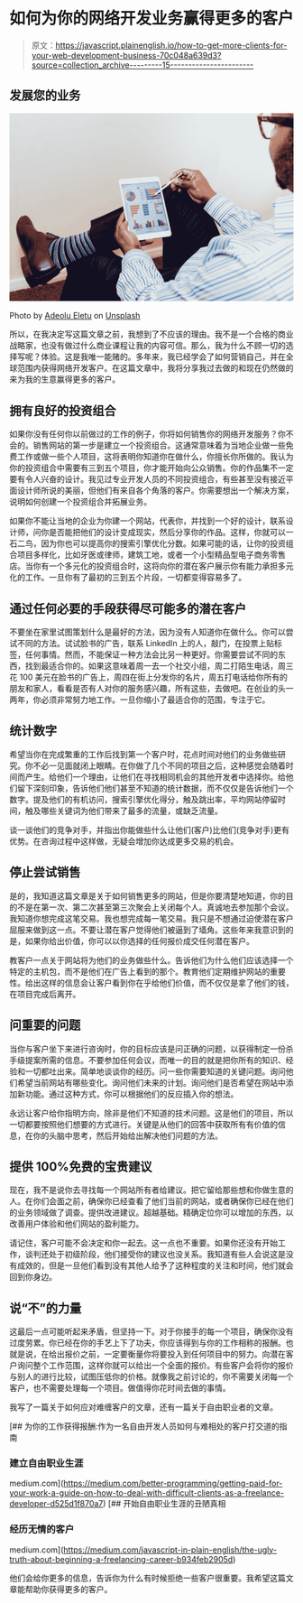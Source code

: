 # 如何为你的网络开发业务赢得更多的客户

> 原文：<https://javascript.plainenglish.io/how-to-get-more-clients-for-your-web-development-business-70c048a639d3?source=collection_archive---------15----------------------->

## 发展您的业务

![](img/ab52e611c2b06e82253dabd2bd9a1da6.png)

Photo by [Adeolu Eletu](https://unsplash.com/@adeolueletu?utm_source=medium&utm_medium=referral) on [Unsplash](https://unsplash.com?utm_source=medium&utm_medium=referral)

所以，在我决定写这篇文章之前，我想到了不应该的理由。我不是一个合格的商业战略家，也没有做过什么商业课程让我的内容可信。那么，我为什么不顾一切的选择写呢？体验。这是我唯一能赌的。多年来，我已经学会了如何营销自己，并在全球范围内获得网络开发客户。在这篇文章中，我将分享我过去做的和现在仍然做的来为我的生意赢得更多的客户。

## 拥有良好的投资组合

如果你没有任何你以前做过的工作的例子，你将如何销售你的网络开发服务？你不会的。销售网站的第一步是建立一个投资组合。这通常意味着为当地企业做一些免费工作或做一些个人项目，这将表明你知道你在做什么，你擅长你所做的。我认为你的投资组合中需要有三到五个项目，你才能开始向公众销售。你的作品集不一定要有令人兴奋的设计。我见过专业开发人员的不同投资组合，有些甚至没有接近平面设计师所说的美丽，但他们有来自各个角落的客户。你需要想出一个解决方案，说明如何创建一个投资组合并拓展业务。

如果你不能让当地的企业为你建一个网站，代表你，并找到一个好的设计，联系设计师，问你是否能把他们的设计变成现实，然后分享你的作品。这样，你就可以一石二鸟，因为你也可以提高你的搜索引擎优化分数。如果可能的话，让你的投资组合项目多样化，比如牙医或律师，建筑工地，或者一个小型精品型电子商务零售店。当你有一个多元化的投资组合时，这将向你的潜在客户展示你有能力承担多元化的工作。一旦你有了最初的三到五个片段，一切都变得容易多了。

## 通过任何必要的手段获得尽可能多的潜在客户

不要坐在家里试图策划什么是最好的方法，因为没有人知道你在做什么。你可以尝试不同的方法。试试脸书的广告，联系 LinkedIn 上的人，敲门，在投票上贴标签，任何事情。然而，不能保证一种方法会比另一种更好。你需要尝试不同的东西，找到最适合你的。如果这意味着周一去一个社交小组，周二打陌生电话，周三花 100 美元在脸书的广告上，周四在街上分发你的名片，周五打电话给你所有的朋友和家人，看看是否有人对你的服务感兴趣，所有这些，去做吧。在创业的头一两年，你必须非常努力地工作。一旦你缩小了最适合你的范围，专注于它。

## 统计数字

希望当你在完成繁重的工作后找到第一个客户时，花点时间对他们的业务做些研究。你不必一见面就闭上眼睛。在你做了几个不同的项目之后，这种感觉会随着时间而产生。给他们一个理由，让他们在寻找相同机会的其他开发者中选择你。给他们留下深刻印象，告诉他们他们甚至不知道的统计数据，而不仅仅是告诉他们一个数字。提及他们的有机访问，搜索引擎优化得分，触及跳出率，平均网站停留时间，触及哪些关键词为他们带来了最多的流量，或缺乏流量。

谈一谈他们的竞争对手，并指出你能做些什么让他们(客户)比他们(竞争对手)更有优势。在咨询过程中这样做，无疑会增加你达成更多交易的机会。

## 停止尝试销售

是的，我知道这篇文章是关于如何销售更多的网站，但是你要清楚地知道，你的目的不是在第一次、第二次甚至第三次聚会上关闭每个人。真诚地去参加那个会议。我知道你想完成这笔交易。我也想完成每一笔交易。我只是不想通过迫使潜在客户屈服来做到这一点。不要让潜在客户觉得他们被逼到了墙角。这些年来我意识到的是，如果你给出价值，你可以以你选择的任何报价成交任何潜在客户。

教客户一点关于网站将为他们的业务做些什么。告诉他们为什么他们应该选择一个特定的主机包，而不是他们在广告上看到的那个。教育他们定期维护网站的重要性。给出这样的信息会让客户看到你在乎给他们价值，而不仅仅是拿了他们的钱，在项目完成后离开。

## 问重要的问题

当你与客户坐下来进行咨询时，你的目标应该是问正确的问题，以获得制定一份杀手级提案所需的信息。不要参加任何会议，而唯一的目的就是把你所有的知识、经验和一切都吐出来。简单地谈谈你的经历。问一些你需要知道的关键问题。询问他们希望当前网站有哪些变化。询问他们未来的计划。询问他们是否希望在网站中添加新功能。通过这种方式，你可以根据他们的反应插入你的想法。

永远让客户给你指明方向，除非是他们不知道的技术问题。这是他们的项目，所以一切都要按照他们想要的方式进行。关键是从他们的回答中获取所有有价值的信息，在你的头脑中思考，然后开始给出解决他们问题的方法。

## 提供 100%免费的宝贵建议

现在，我不是说你去寻找每一个网站所有者给建议。把它留给那些想和你做生意的人。在你们会面之前，确保你已经查看了他们当前的网站，或者确保你已经在他们的业务领域做了调查。提供改进建议。超越基础。精确定位你可以增加的东西，以改善用户体验和他们网站的盈利能力。

请记住，客户可能不会决定和你一起去。这一点也不重要。如果你还没有开始工作，谈判还处于初级阶段，他们接受你的建议也没关系。我知道有些人会说这是没有成效的，但是一旦他们看到没有其他人给予了这种程度的关注和时间，他们就会回到你身边。

## 说“不”的力量

这最后一点可能听起来矛盾，但坚持一下。对于你接手的每一个项目，确保你没有过度劳累。你已经在你的手艺上下了功夫，你应该得到与你的工作相称的报酬。也就是说，在给出报价之前，一定要衡量你将要投入到任何项目中的努力。向潜在客户询问整个工作范围，这样你就可以给出一个全面的报价。有些客户会将你的报价与别人的进行比较，试图压低你的价格。就像我之前讨论的，你不需要关闭每一个客户，也不需要处理每一个项目。做值得你花时间去做的事情。

我写了一篇关于如何应对难缠客户的文章，还有一篇关于自由职业者的文章。

[](https://medium.com/better-programming/getting-paid-for-your-work-a-guide-on-how-to-deal-with-difficult-clients-as-a-freelance-developer-d525d1f870a7) [## 为你的工作获得报酬:作为一名自由开发人员如何与难相处的客户打交道的指南

### 建立自由职业生涯

medium.com](https://medium.com/better-programming/getting-paid-for-your-work-a-guide-on-how-to-deal-with-difficult-clients-as-a-freelance-developer-d525d1f870a7) [](https://medium.com/javascript-in-plain-english/the-ugly-truth-about-beginning-a-freelancing-career-b934feb2905d) [## 开始自由职业生涯的丑陋真相

### 经历无情的客户

medium.com](https://medium.com/javascript-in-plain-english/the-ugly-truth-about-beginning-a-freelancing-career-b934feb2905d) 

他们会给你更多的信息，告诉你为什么有时候拒绝一些客户很重要。我希望这篇文章能帮助你获得更多的客户。